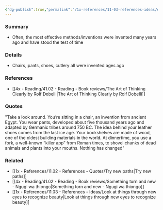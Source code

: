 ```yaml
---
{"dg-publish":true,"permalink":"/1x-references/11-03-references-ideas/disregard-the-brand-new/","title":"Disregard the brand new"}
---
```



### Summary
- Often, the most effective methods/inventions were invented many years ago and have stood the test of time

### Details
- Chairs, pants, shoes, cutlery all were invented ages ago

### References
- [[4x - Reading/41.02 - Reading - Book reviews/The Art of Thinking Clearly by Rolf Dobelli\|The Art of Thinking Clearly by Rolf Dobelli]]

### Quotes
"Take a look around. You’re sitting in a chair, an invention from ancient Egypt. You wear pants, developed about five thousand years ago and adapted by Germanic tribes around 750 BC. The idea behind your leather shoes comes from the last ice age. Your bookshelves are made of wood, one of the oldest building materials in the world. At dinnertime, you use a fork, a well-known “killer app” from Roman times, to shovel chunks of dead animals and plants into your mouths. Nothing has changed"

### Related
- [[1x - References/11.02 - References - Quotes/Try new paths\|Try new paths]]
- [[4x - Reading/41.02 - Reading - Book reviews/Something torn and new - Ngugi wa thiongo\|Something torn and new - Ngugi wa thiongo]]
- [[1x - References/11.03 - References - Ideas/Look at things through new eyes to recognize beauty\|Look at things through new eyes to recognize beauty]]
